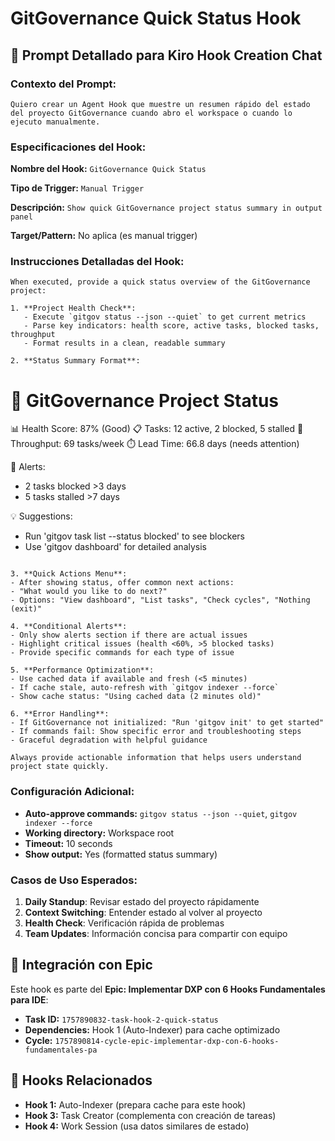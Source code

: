 # GitGovernance Quick Status Hook

## 🎯 Prompt Detallado para Kiro Hook Creation Chat

### Contexto del Prompt:
```
Quiero crear un Agent Hook que muestre un resumen rápido del estado del proyecto GitGovernance cuando abro el workspace o cuando lo ejecuto manualmente.
```

### Especificaciones del Hook:

**Nombre del Hook:** `GitGovernance Quick Status`

**Tipo de Trigger:** `Manual Trigger`

**Descripción:** `Show quick GitGovernance project status summary in output panel`

**Target/Pattern:** No aplica (es manual trigger)

### Instrucciones Detalladas del Hook:

```
When executed, provide a quick status overview of the GitGovernance project:

1. **Project Health Check**:
   - Execute `gitgov status --json --quiet` to get current metrics
   - Parse key indicators: health score, active tasks, blocked tasks, throughput
   - Format results in a clean, readable summary

2. **Status Summary Format**:
   ```
   🎯 GitGovernance Project Status
   ================================
   📊 Health Score: 87% (Good)
   📋 Tasks: 12 active, 2 blocked, 5 stalled
   🚀 Throughput: 69 tasks/week
   ⏱️ Lead Time: 66.8 days (needs attention)
   
   🚨 Alerts:
   - 2 tasks blocked >3 days
   - 5 tasks stalled >7 days
   
   💡 Suggestions:
   - Run 'gitgov task list --status blocked' to see blockers
   - Use 'gitgov dashboard' for detailed analysis
   ```

3. **Quick Actions Menu**:
   - After showing status, offer common next actions:
   - "What would you like to do next?"
   - Options: "View dashboard", "List tasks", "Check cycles", "Nothing (exit)"

4. **Conditional Alerts**:
   - Only show alerts section if there are actual issues
   - Highlight critical issues (health <60%, >5 blocked tasks)
   - Provide specific commands for each type of issue

5. **Performance Optimization**:
   - Use cached data if available and fresh (<5 minutes)
   - If cache stale, auto-refresh with `gitgov indexer --force`
   - Show cache status: "Using cached data (2 minutes old)"

6. **Error Handling**:
   - If GitGovernance not initialized: "Run 'gitgov init' to get started"
   - If commands fail: Show specific error and troubleshooting steps
   - Graceful degradation with helpful guidance

Always provide actionable information that helps users understand project state quickly.
```

### Configuración Adicional:
- **Auto-approve commands:** `gitgov status --json --quiet`, `gitgov indexer --force`
- **Working directory:** Workspace root
- **Timeout:** 10 seconds
- **Show output:** Yes (formatted status summary)

### Casos de Uso Esperados:
1. **Daily Standup**: Revisar estado del proyecto rápidamente
2. **Context Switching**: Entender estado al volver al proyecto
3. **Health Check**: Verificación rápida de problemas
4. **Team Updates**: Información concisa para compartir con equipo

## 🎯 Integración con Epic

Este hook es parte del **Epic: Implementar DXP con 6 Hooks Fundamentales para IDE**:

- **Task ID:** `1757890832-task-hook-2-quick-status`
- **Dependencies:** Hook 1 (Auto-Indexer) para cache optimizado
- **Cycle:** `1757890814-cycle-epic-implementar-dxp-con-6-hooks-fundamentales-pa`

## 🔗 Hooks Relacionados

- **Hook 1:** Auto-Indexer (prepara cache para este hook)
- **Hook 3:** Task Creator (complementa con creación de tareas)
- **Hook 4:** Work Session (usa datos similares de estado)